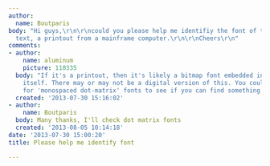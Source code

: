 ```yaml
---
author:
  name: Boutparis
body: "Hi guys,\r\n\r\ncould you please help me identifiy the font of the attached
  text, a printout from a mainframe computer.\r\n\r\nCheers\r\n"
comments:
- author:
    name: aluminum
    picture: 110335
  body: "If it's a printout, then it's likely a bitmap font embedded into the printer
    itself. There may or may not be a digital version of this. You could try searching
    for 'monospaced dot-matrix' fonts to see if you can find something close. \r\n\r\n"
  created: '2013-07-30 15:16:02'
- author:
    name: Boutparis
  body: Many thanks, I'll check dot matrix fonts
  created: '2013-08-05 10:14:18'
date: '2013-07-30 15:00:20'
title: Please help me identify font

---
```

